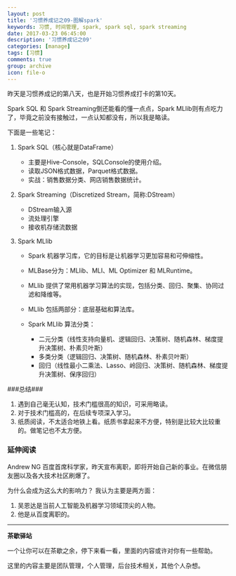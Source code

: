 ```yaml
---
layout: post
title: '习惯养成记之09-图解spark'
keywords: 习惯, 时间管理, spark, spark sql, spark streaming
date: 2017-03-23 06:45:00
description: '习惯养成记之09'
categories: [manage]
tags: [习惯]
comments: true
group: archive
icon: file-o
---
```


昨天是习惯养成记的第八天，也是开始习惯养成打卡的第10天。

<!--more-->

Spark SQL 和 Spark Streaming倒还能看的懂一点点，Spark MLlib则有点吃力了，毕竟之前没有接触过，一点认知都没有，所以我是略读。

下面是一些笔记：

1. Spark SQL（核心就是DataFrame）

	- 主要是Hive-Console，SQLConsole的使用介绍。
	- 读取JSON格式数据，Parquet格式数据。
	- 实战：销售数据分类、网店销售数据统计。

2. Spark Streaming（Discretized Stream，简称:DStream）
	
	- DStream输入源
	- 流处理引擎
	- 接收机存储流数据

3. Spark MLlib

	- Spark 机器学习库，它的目标是让机器学习更加容易和可伸缩性。
	- MLBase分为：MLlib、MLI、ML Optimizer 和 MLRuntime。
	- MLlib 提供了常用机器学习算法的实现，包括分类、回归、聚集、协同过滤和降维等。
	- MLlib 包括两部分：底层基础和算法库。
	
	- Spark MLlib 算法分类：
		- 二元分类（线性支持向量机、逻辑回归、决策树、随机森林、梯度提升决策树、朴素贝叶斯）
		- 多类分类（逻辑回归、决策树、随机森林、朴素贝叶斯）
		- 回归（线性最小二乘法、Lasso、岭回归、决策树、随机森林、梯度提升决策树、保序回归）

###总结###

1. 遇到自己毫无认知，技术门槛很高的知识，可采用略读。
2. 对于技术门槛高的，在后续专项深入学习。
3. 纸质阅读，不太适合地铁上看。纸质书拿起来不方便，特别是比较大比较重的。做笔记也不太方便。

### 延伸阅读 ###

Andrew NG 百度首席科学家，昨天宣布离职，即将开始自己新的事业。在微信朋友圈以及各大技术社区刷爆了。

为什么会成为这么大的影响力？
我认为主要是两方面：

1. 吴恩达是当前人工智能及机器学习领域顶尖的人物。
2. 他是从百度离职的。

----

**茶歇驿站**

一个让你可以在茶歇之余，停下来看一看，里面的内容或许对你有一些帮助。

这里的内容主要是团队管理，个人管理，后台技术相关，其他个人杂想。

